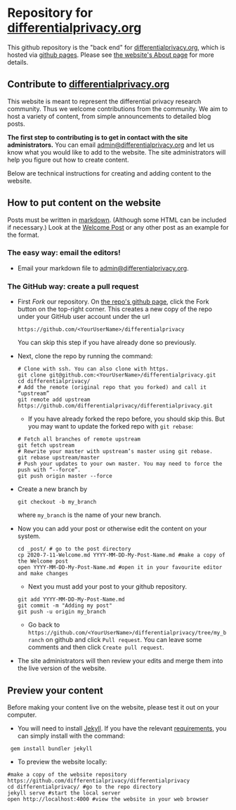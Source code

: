 # Repository for [differentialprivacy.org](https://differentialprivacy.org/)

This github repository is the "back end" for [differentialprivacy.org](https://differentialprivacy.org/), which is hosted via [github pages](https://pages.github.com/). Please see [the website's About page](https://differentialprivacy.org/about/) for more details.

## Contribute to [differentialprivacy.org](https://differentialprivacy.org/)

This website is meant to represent the differential privacy research community. 
Thus we welcome contributions from the community. 
We aim to host a variety of content, from simple announcements to detailed blog posts.

**The first step to contributing is to get in contact with the site administrators.** 
You can email [admin@differentialprivacy.org](mailto:admin@differentialprivacy.org) and let us know what you would like to add to the website.
The site administrators will help you figure out how to create content.

Below are technical instructions for creating and adding content to the website.

## How to put content on the website

Posts must be written in [markdown](https://www.markdownguide.org/basic-syntax/). (Although some HTML can be included if necessary.)
Look at the [Welcome Post](https://github.com/differentialprivacy/differentialprivacy/blob/master/_posts/2020-7-11-Welcome.md) or any other post as an example for the format.

### The easy way: email the editors!

- Email your markdown file to
  [admin@differentialprivacy.org](mailto:admin@differentialprivacy.org).


### The GitHub way: create a pull request
- First *Fork* our repository. On [the repo's github page](https://github.com/differentialprivacy/differentialprivacy), click the Fork button on the
  top-right corner. This creates a new copy of the repo under your
  GitHub user account under the url
  ```
  https://github.com/<YourUserName>/differentialprivacy
  ```
  You can skip this step if you have already done so previously.

- Next, clone the repo by running the command:
  ```
  # Clone with ssh. You can also clone with https.
  git clone git@github.com:<YourUserName>/differentialprivacy.git
  cd differentialprivacy/
  # Add the remote (original repo that you forked) and call it “upstream”
  git remote add upstream https://github.com/differentialprivacy/differentialprivacy.git 
  ```

  - If you have already forked the repo before, you should skip this. But you may want to update the forked repo with `git rebase`:
  ```
  # Fetch all branches of remote upstream
  git fetch upstream
  # Rewrite your master with upstream’s master using git rebase.
  git rebase upstream/master
  # Push your updates to your own master. You may need to force the push with “--force”.
  git push origin master --force
  ```

- Create a new branch by 
  ```
  git checkout -b my_branch
  ```
  where `my_branch` is the name of your new branch.

- Now you can add your post or otherwise edit the content on your system.
  ```
  cd _post/ # go to the post directory
  cp 2020-7-11-Welcome.md YYYY-MM-DD-My-Post-Name.md #make a copy of the Welcome post
  open YYYY-MM-DD-My-Post-Name.md #open it in your favourite editor and make changes
  ```
  
  - Next you must add your post to your github repository.
  ```
  git add YYYY-MM-DD-My-Post-Name.md
  git commit -m "Adding my post"
  git push -u origin my_branch
  ```
  - Go back to `https://github.com/<YourUserName>/differentialprivacy/tree/my_branch` on github and click `Pull request`. You can leave some comments and then click `Create pull request`.
  
 - The site administrators will then review your edits and merge them into the live version of the website. 

## Preview your content

Before making your content live on the website, please test it out on your computer.

- You will need to install [Jekyll](https://jekyllrb.com/). If you have the relevant [requirements](https://jekyllrb.com/docs/installation/#requirements), you can simply install with the command:
```
 gem install bundler jekyll
```

- To preview the website locally:
```
#make a copy of the website repository https://github.com/differentialprivacy/differentialprivacy
cd differentialprivacy/ #go to the repo directory
jekyll serve #start the local server
open http://localhost:4000 #view the website in your web browser
```
